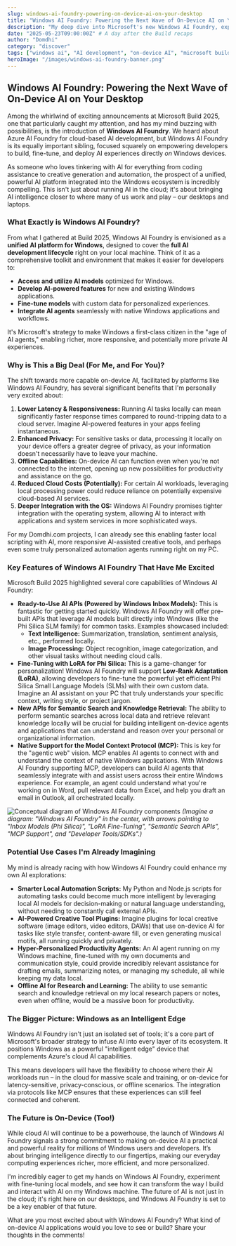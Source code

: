 ```yaml
---
slug: windows-ai-foundry-powering-on-device-ai-on-your-desktop
title: "Windows AI Foundry: Powering the Next Wave of On-Device AI on Your Desktop"
description: "My deep dive into Microsoft's new Windows AI Foundry, exploring how it aims to unify AI development on Windows and what it means for developers and AI enthusiasts."
date: "2025-05-23T09:00:00Z" # A day after the Build recaps
author: "Domdhi"
category: "discover"
tags: ["windows ai", "AI development", "on-device AI", "microsoft build", "developer tools", "phi silica", "AI models", "MCP"]
heroImage: "/images/windows-ai-foundry-banner.png"
---
```

## Windows AI Foundry: Powering the Next Wave of On-Device AI on Your Desktop

Among the whirlwind of exciting announcements at Microsoft Build 2025, one that particularly caught my attention, and has my mind buzzing with possibilities, is the introduction of **Windows AI Foundry**. We heard about Azure AI Foundry for cloud-based AI development, but Windows AI Foundry is its equally important sibling, focused squarely on empowering developers to build, fine-tune, and deploy AI experiences directly *on* Windows devices.

As someone who loves tinkering with AI for everything from coding assistance to creative generation and automation, the prospect of a unified, powerful AI platform integrated into the Windows ecosystem is incredibly compelling. This isn't just about running AI in the cloud; it's about bringing AI intelligence closer to where many of us work and play – our desktops and laptops.

### What Exactly is Windows AI Foundry?

From what I gathered at Build 2025, Windows AI Foundry is envisioned as a **unified AI platform for Windows**, designed to cover the **full AI development lifecycle** right on your local machine. Think of it as a comprehensive toolkit and environment that makes it easier for developers to:

*   **Access and utilize AI models** optimized for Windows.
*   **Develop AI-powered features** for new and existing Windows applications.
*   **Fine-tune models** with custom data for personalized experiences.
*   **Integrate AI agents** seamlessly with native Windows applications and workflows.

It's Microsoft's strategy to make Windows a first-class citizen in the "age of AI agents," enabling richer, more responsive, and potentially more private AI experiences.

### Why is This a Big Deal (For Me, and For You)?

The shift towards more capable on-device AI, facilitated by platforms like Windows AI Foundry, has several significant benefits that I'm personally very excited about:

1.  **Lower Latency & Responsiveness:** Running AI tasks locally can mean significantly faster response times compared to round-tripping data to a cloud server. Imagine AI-powered features in your apps feeling instantaneous.
2.  **Enhanced Privacy:** For sensitive tasks or data, processing it locally on your device offers a greater degree of privacy, as your information doesn't necessarily have to leave your machine.
3.  **Offline Capabilities:** On-device AI can function even when you're not connected to the internet, opening up new possibilities for productivity and assistance on the go.
4.  **Reduced Cloud Costs (Potentially):** For certain AI workloads, leveraging local processing power could reduce reliance on potentially expensive cloud-based AI services.
5.  **Deeper Integration with the OS:** Windows AI Foundry promises tighter integration with the operating system, allowing AI to interact with applications and system services in more sophisticated ways.

For my Domdhi.com projects, I can already see this enabling faster local scripting with AI, more responsive AI-assisted creative tools, and perhaps even some truly personalized automation agents running right on my PC.

### Key Features of Windows AI Foundry That Have Me Excited

Microsoft Build 2025 highlighted several core capabilities of Windows AI Foundry:

*   **Ready-to-Use AI APIs (Powered by Windows Inbox Models):** This is fantastic for getting started quickly. Windows AI Foundry will offer pre-built APIs that leverage AI models built directly into Windows (like the Phi Silica SLM family) for common tasks. Examples showcased included:
    *   **Text Intelligence:** Summarization, translation, sentiment analysis, etc., performed locally.
    *   **Image Processing:** Object recognition, image categorization, and other visual tasks without needing cloud calls.
*   **Fine-Tuning with LoRA for Phi Silica:** This is a game-changer for personalization! Windows AI Foundry will support **Low-Rank Adaptation (LoRA)**, allowing developers to fine-tune the powerful yet efficient Phi Silica Small Language Models (SLMs) with their own custom data. Imagine an AI assistant on your PC that truly understands *your* specific context, writing style, or project jargon.
*   **New APIs for Semantic Search and Knowledge Retrieval:** The ability to perform semantic searches across local data and retrieve relevant knowledge locally will be crucial for building intelligent on-device agents and applications that can understand and reason over your personal or organizational information.
*   **Native Support for the Model Context Protocol (MCP):** This is key for the "agentic web" vision. MCP enables AI agents to connect with and understand the context of native Windows applications. With Windows AI Foundry supporting MCP, developers can build AI agents that seamlessly integrate with and assist users across their entire Windows experience. For example, an agent could understand what you're working on in Word, pull relevant data from Excel, and help you draft an email in Outlook, all orchestrated locally.

![Conceptual diagram of Windows AI Foundry components](/images/windows-ai-foundry-components.png)
*(Imagine a diagram: "Windows AI Foundry" in the center, with arrows pointing to "Inbox Models (Phi Silica)", "LoRA Fine-Tuning", "Semantic Search APIs", "MCP Support", and "Developer Tools/SDKs".)*

### Potential Use Cases I'm Already Imagining

My mind is already racing with how Windows AI Foundry could enhance my own AI explorations:

*   **Smarter Local Automation Scripts:** My Python and Node.js scripts for automating tasks could become much more intelligent by leveraging local AI models for decision-making or natural language understanding, without needing to constantly call external APIs.
*   **AI-Powered Creative Tool Plugins:** Imagine plugins for local creative software (image editors, video editors, DAWs) that use on-device AI for tasks like style transfer, content-aware fill, or even generating musical motifs, all running quickly and privately.
*   **Hyper-Personalized Productivity Agents:** An AI agent running on my Windows machine, fine-tuned with my own documents and communication style, could provide incredibly relevant assistance for drafting emails, summarizing notes, or managing my schedule, all while keeping my data local.
*   **Offline AI for Research and Learning:** The ability to use semantic search and knowledge retrieval on my local research papers or notes, even when offline, would be a massive boon for productivity.

### The Bigger Picture: Windows as an Intelligent Edge

Windows AI Foundry isn't just an isolated set of tools; it's a core part of Microsoft's broader strategy to infuse AI into every layer of its ecosystem. It positions Windows as a powerful "intelligent edge" device that complements Azure's cloud AI capabilities.

This means developers will have the flexibility to choose where their AI workloads run – in the cloud for massive scale and training, or on-device for latency-sensitive, privacy-conscious, or offline scenarios. The integration via protocols like MCP ensures that these experiences can still feel connected and coherent.

### The Future is On-Device (Too!)

While cloud AI will continue to be a powerhouse, the launch of Windows AI Foundry signals a strong commitment to making on-device AI a practical and powerful reality for millions of Windows users and developers. It’s about bringing intelligence directly to our fingertips, making our everyday computing experiences richer, more efficient, and more personalized.

I'm incredibly eager to get my hands on Windows AI Foundry, experiment with fine-tuning local models, and see how it can transform the way I build and interact with AI on my Windows machine. The future of AI is not just in the cloud; it's right here on our desktops, and Windows AI Foundry is set to be a key enabler of that future.

What are you most excited about with Windows AI Foundry? What kind of on-device AI applications would you love to see or build? Share your thoughts in the comments!